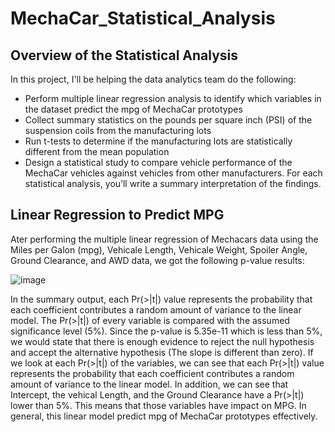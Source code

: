 # MechaCar_Statistical_Analysis

## Overview of the Statistical Analysis
In this project, I'll be helping the data analytics team do the following:
 - Perform multiple linear regression analysis to identify which variables in the dataset predict the mpg of MechaCar prototypes
 - Collect summary statistics on the pounds per square inch (PSI) of the suspension coils from the manufacturing lots
 - Run t-tests to determine if the manufacturing lots are statistically different from the mean population
 - Design a statistical study to compare vehicle performance of the MechaCar vehicles against vehicles from other manufacturers. For each statistical analysis, you’ll write a summary interpretation of the findings.

## Linear Regression to Predict MPG
Ater performing the multiple linear regression of Mechacars data using the Miles per Galon (mpg), Vehicale Length, Vehicale Weight, Spoiler Angle, Ground Clearance, and AWD data, we got the following p-value results:												
														
![image](https://user-images.githubusercontent.com/80184581/128578745-1b6246a0-3b05-438e-95dc-5bc6c23533df.png)

In the summary output, each Pr(>|t|) value represents the probability that each coefficient contributes a random amount of variance to the linear model. The Pr(>|t|) of every variable is compared with the assumed significance level (5%). Since the p-value is 5.35e-11 which is less than 5%, we would state that there is enough evidence to reject the null hypothesis and accept the alternative hypothesis (The slope is different than zero). If we look at each Pr(>|t|) of the variables, we can see that each Pr(>|t|) value represents the probability that each coefficient contributes a random amount of variance to the linear model. In addition, we can see that Intercept, the vehical Length, and the Ground Clearance have a Pr(>|t|) lower than 5%. This means that those variables have impact on MPG. In general, this linear model predict mpg of MechaCar prototypes effectively. 
